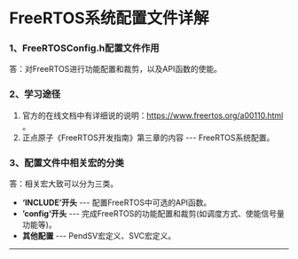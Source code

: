 # FreeRTOS系统配置文件详解



### 1、FreeRTOSConfig.h配置文件作用

答：对FreeRTOS进行功能配置和裁剪，以及API函数的使能。



### 2、学习途径

1. 官方的在线文档中有详细说的说明：https://www.freertos.org/a00110.html 。
2. 正点原子《FreeRTOS开发指南》第三章的内容 --- FreeRTOS系统配置。



### 3、配置文件中相关宏的分类

答：相关宏大致可以分为三类。

- **‘INCLUDE’开头**  ---  配置FreeRTOS中可选的API函数。
- **’config‘开头**  ---  完成FreeRTOS的功能配置和裁剪(如调度方式、使能信号量功能等)。
- **其他配置**  ---  PendSV宏定义、SVC宏定义。

------

